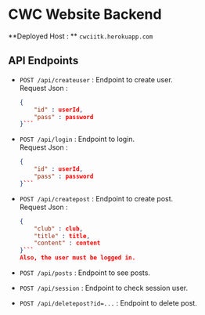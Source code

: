 # CWC Website Backend
**Deployed Host : ** `cwciitk.herokuapp.com`
## API Endpoints
- `POST /api/createuser` : Endpoint to create user. <br>
 	Request Json :
	```json
	{
		"id" : userId,
		"pass" : password
	}```

- `POST /api/login` : Endpoint to login. <br>
 	Request Json :
	```json
	{
		"id" : userId,
		"pass" : password
	}```
- `POST /api/createpost` : Endpoint to create post. <br>
 	Request Json :
	```json
	{
		"club" : club,
		"title" : title,
		"content" : content
	}```
	Also, the user must be logged in.

- `POST /api/posts` : Endpoint to see posts. <br>


- `POST /api/session` : Endpoint to check session user. <br>

- `POST /api/deletepost?id=...` : Endpoint to delete post. <br>
